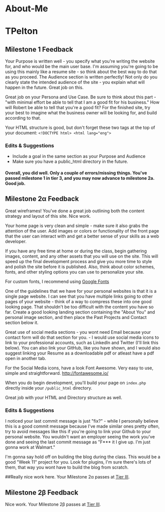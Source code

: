 # About-Me
# TPelton

## Milestone 1 Feedback
Your Purpose is written well - you specify what you're writing the website for, and who would be the main user base. I'm assuming you're going to be using this mainly like a resume site - so think about the best way to do that as you proceed.
The Audience section is written perfectly! Not only do you clearly state the intended audience of the site - you explain what will happen in the future. Great job on this. 

Great job on your Persona and Use Case. Be sure to think about this part - "with minimal effort be able to tell that I am a good fit for his business." How will Robert be able to tell that you're a good fit? For the finished site, try your best to imagine what the business owner will be looking for, and build according to that.

Your HTML structure is good, but don't forget these two tags at the top of your document: `<!DOCTYPE html> <html lang="eng">`

### Edits &amp; Suggestions 
- Include a goal in the same section as your Purpose and Audience
- Make sure you have a public_html directory in the future.

#### Overall, you did well. Only a couple of errors/missing things. You've passed milestone 1 in tier 3, and you may now advance to milestone 2a. Good job.

## Milestone 2&alpha; Feedback
Great wireframes! You've done a great job outlining both the content strategy and layout of this site. Nice work. 

Your home page is very clean and simple - make sure it also grabs the attention of the user. Add images or colors or functionality of the front page that the user can interact with and get a better sense of your skills as a web developer. 

If you have any free time at home or during the class, begin gathering images, content, and any other assets that you will use on the site. This will speed up the final development process and give you more time to style and polish the site before it is published. Also, think about color schemes, fonts, and other styling options you can use to personalize your site.

For custom fonts, I recommend using [Google Fonts](https://fonts.google.com/)

One of the guidelines that we have for your personal websites is that it is a single page website. I can see that you have multiple links going to other pages of your website - think of a way to compress these into one good looking page. That shouldn't be too difficult with the content you have so far. Create a good looking landing section containing the "About You" and personal image section, and then place the Past Projects and Contact section below it. 

Great use of social media sections - you wont need Email because your contact form will do that section for you. - I would use social media icons to link to your professional accounts, such as LinkedIn and Twitter (I'll link this below). You can also link your GitHub, like you have shown, and I would also suggest linking your Resume as a downloadable pdf or atleast have a pdf open in another tab.

For the Social Media icons, have a look Font Awesome. Very easy to use, simple and straightforward.
http://fontawesome.io/

When you do begin development, you'll build your page on `index.php` directly inside your `/public_html` directory.

Great job with your HTML and Directory structure as well. 

### Edits &amp; Suggestions
I noticed your last commit message is just "fix?" - while I personally believe this is a good commit message because I've made similar ones pretty often, try to avoid messages like this if you're going to link your Github to your personal website. You wouldn't want an employer seeing the work you've done and seeing the last commit message as "F*** it I give up. I'm just gonna work at Walmart."

I'm gonna say hold off on building the blog during the class. This would be a good "Week 11" project for you. Look for plugins, I'm sure there's lots of them, that way you wont have to build the blog from scratch. 

##Really nice work here. Your Milestone 2&alpha; passes at [Tier III](https://bootcamp-coders.cnm.edu/projects/personal/rubric/).

## Milestone 2&beta; Feedback
Nice work. Your Milestone 2&beta; passes at [Tier III](https://bootcamp-coders.cnm.edu/projects/personal/rubric/).
